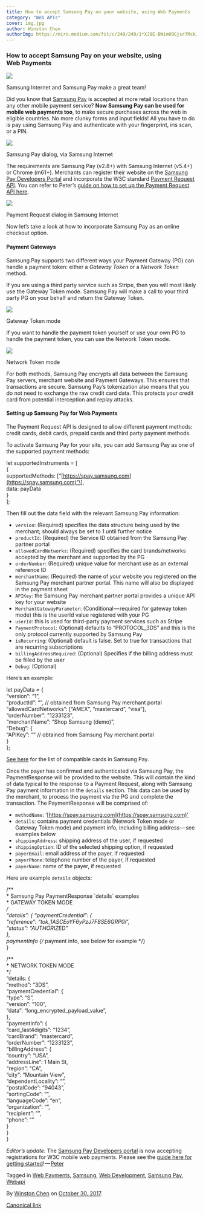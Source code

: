 ```yaml
---
title: How to accept Samsung Pay on your website, using Web Payments
category: "Web APIs"
cover: img.jpg
author: Winston Chen
authorImg: https://miro.medium.com/fit/c/240/240/1*XJ8E-BWim09Gjsr7MckJSQ.jpeg
---
```


### How to accept Samsung Pay on your website, using Web Payments

![](https://cdn-images-1.medium.com/max/800/1*MyC8z36t5PznhZGWKTnDPA.png)

Samsung Internet and Samsung Pay make a great team!

Did you know that [Samsung Pay](http://www.samsung.com/samsung-pay/) is accepted at more retail locations than any other mobile payment service? **Now Samsung Pay can be used for mobile web payments too**, to make secure purchases across the web in eligible countries. No more clunky forms and input fields! All you have to do is pay using Samsung Pay and authenticate with your fingerprint, iris scan, or a PIN.

![](https://cdn-images-1.medium.com/max/800/1*iK5ZMheh2rpQN-jcAjYATQ.png)

Samsung Pay dialog, via Samsung Internet

The requirements are Samsung Pay (v2.8+) with Samsung Internet (v5.4+) or Chrome (m61+). Merchants can register their website on the [Samsung Pay Developers Portal](https://pay.samsung.com/developers) and incorporate the W3C standard [Payment Request API](https://www.w3.org/blog/wpwg/2017/09/14/payment-request-api-now-being-implemented-in-all-major-browsers-advances-on-the-recommendation-track/). You can refer to Peter’s [guide on how to set up the Payment Request API here](https://medium.com/samsung-internet-dev/how-to-take-payments-on-the-web-with-the-payment-request-api-a523f6fc7c1f).

![](https://cdn-images-1.medium.com/max/800/1*xFF__RlmHNISyOz-nmcfdA.png)

Payment Request dialog in Samsung Internet

Now let’s take a look at how to incorporate Samsung Pay as an online checkout option.

#### Payment Gateways

Samsung Pay supports two different ways your Payment Gateway (PG) can handle a payment token: either a _Gateway Token_ or a _Network Token_ method.

If you are using a third party service such as Stripe, then you will most likely use the Gateway Token mode. Samsung Pay will make a call to your third party PG on your behalf and return the Gateway Token.

![](https://cdn-images-1.medium.com/max/1000/1*ERNkxT11tdVU4fYRjTbu_g.png)

Gateway Token mode

If you want to handle the payment token yourself or use your own PG to handle the payment token, you can use the Network Token mode.

![](https://cdn-images-1.medium.com/max/1000/1*sbCACAnvJRKWEShk_UJn3g.png)

Network Token mode

For both methods, Samsung Pay encrypts all data between the Samsung Pay servers, merchant website and Payment Gateways. This ensures that transactions are secure. Samsung Pay’s tokenization also means that you do not need to exchange the raw credit card data. This protects your credit card from potential interception and replay attacks.

#### Setting up Samsung Pay for Web Payments

The Payment Request API is designed to allow different payment methods: credit cards, debit cards, prepaid cards and third party payment methods.

To activate Samsung Pay for your site, you can add Samsung Pay as one of the supported payment methods:

let supportedInstruments = \[  
{  
  supportedMethods: \[“[https://spay.samsung.com](https://spay.samsung.com)”\],  
  data: payData  
}  
\];

Then fill out the data field with the relevant Samsung Pay information:

*   `version`: (Required) specifies the data structure being used by the merchant; should always be set to 1 until further notice
*   `productId`: (Required) the Service ID obtained from the Samsung Pay partner portal
*   `allowedCardNetworks`: (Required) specifies the card brands/networks accepted by the merchant and supported by the PG
*   `orderNumber`: (Required) unique value for merchant use as an external reference ID
*   `merchantName`: (Required) the name of your website you registered on the Samsung Pay merchant partner portal. This name will also be displayed in the payment sheet
*   `APIKey`: the Samsung Pay merchant partner portal provides a unique API key for your website
*   `MerchantGatewayParameter`: (Conditional — required for gateway token mode) this is the userId value registered with your PG
*   `userId`: this is used for third-party payment services such as Stripe
*   `PaymentProtocol`: (Optional) defaults to “PROTOCOL_3DS” and this is the only protocol currently supported by Samsung Pay
*   `isRecurring`: (Optional) default is false. Set to true for transactions that are recurring subscriptions
*   `billingAddressRequired`: (Optional) Specifies if the billing address must be filled by the user
*   `Debug`: (Optional)

Here’s an example:

let payData = {  
  “version”: “1”,  
  “productId”: “”, // obtained from Samsung Pay merchant portal  
  “allowedCardNetworks”: \[“AMEX”, “mastercard”, “visa”\],  
  “orderNumber”: "1233123",  
  “merchantName”: “Shop Samsung (demo)”,  
  “Debug”: {  
    “APIKey”: “” // obtained from Samsung Pay merchant portal  
  }  
};

[See here](https://www.samsung.com/us/samsung-pay/compatible-cards/) for the list of compatible cards in Samsung Pay.

Once the payer has confirmed and authenticated via Samsung Pay, the PaymentResponse will be provided to the website. This will contain the kind of data typical to the response to a Payment Request, along with Samsung Pay payment information in the `details` section. This data can be used by the merchant, to process the payment via the PG and complete the transaction. The PaymentResponse will be comprised of:

*   `methodName`: ‘[https://spay.samsung.com](https://spay.samsung.com)’
*   `details`: contains payment credentials (Network Token mode or Gateway Token mode) and payment info, including billing address — see examples below
*   `shippingAddress`: shipping address of the user, if requested
*   `shippingOption`: ID of the selected shipping option, if requested
*   `payerEmail`: email address of the payer, if requested
*   `payerPhone`: telephone number of the payer, if requested
*   `payerName`: name of the payer, if requested

Here are example `details` objects:

/**  
 \* Samsung Pay PaymentResponse \`details\` examples  
 \* GATEWAY TOKEN MODE  
 */  
“details”: {  “paymentCredential”: {  
    “reference”: “tok_1ASCEoYF6yPzJ7F8SE6GRP0i”,  
    “status”: “AUTHORIZED”  
  },  
  paymentInfo {/* payment info, see below for example */}  
}

/**  
 \* NETWORK TOKEN MODE  
 */  
“details: {  
  “method”: “3DS”,  
  “paymentCredential”: {  
    “type”: “S”,  
    “version”: “100”,  
    “data”: “long\_encrypted\_payload_value”,  
  },  
  “paymentInfo”: {  
    “card_last4digits”: “1234”,  
    “cardBrand”: “mastercard”,  
    “orderNumber”: “1233123”,  
    “billingAddress”: {  
      “country”: “USA”,  
      “addressLine”: 1 Main St,  
      “region”: “CA”,  
      “city”: “Mountain View”,  
      “dependentLocality”: “”,  
      “postalCode”: “94043”,  
      “sortingCode”: “”,  
      “languageCode”: “en”,  
      “organization”: “”,  
      “recipient”: “”,  
      “phone”: “”  
    }  
  }  
}

_Editor’s update:_ The [Samsung Pay Developers portal](https://pay.samsung.com/developers) is now accepting registrations for W3C mobile web payments. Please see the [guide here for getting started](https://developer.samsung.com/internet/android/web-payments-guide)! — [Peter](https://medium.com/u/27616666fa21)

Tagged in [Web Payments](https://medium.com/tag/web-payments), [Samsung](https://medium.com/tag/samsung), [Web Development](https://medium.com/tag/web-development), [Samsung Pay](https://medium.com/tag/samsung-pay), [Webapi](https://medium.com/tag/webapi)

By [Winston Chen](https://medium.com/@winstonchen1337) on [October 30, 2017](https://medium.com/p/c2fcd4d26c02).

[Canonical link](https://medium.com/@winstonchen1337/how-to-accept-samsung-pay-on-your-website-using-web-payments-c2fcd4d26c02)
